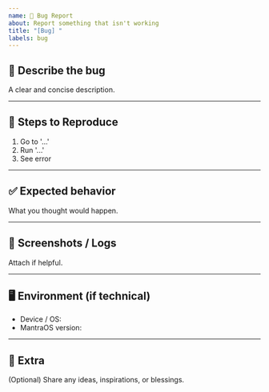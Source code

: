 ```yaml
---
name: 🐛 Bug Report
about: Report something that isn't working
title: "[Bug] "
labels: bug
---
```


## 🐛 Describe the bug

A clear and concise description.

---

## 🔁 Steps to Reproduce
1. Go to '...'
2. Run '...'
3. See error

---

## ✅ Expected behavior
What you thought would happen.

---

## 📸 Screenshots / Logs
Attach if helpful.

---

## 🖥️ Environment (if technical)
- Device / OS:
- MantraOS version:

---

## 🙏 Extra
(Optional) Share any ideas, inspirations, or blessings.
